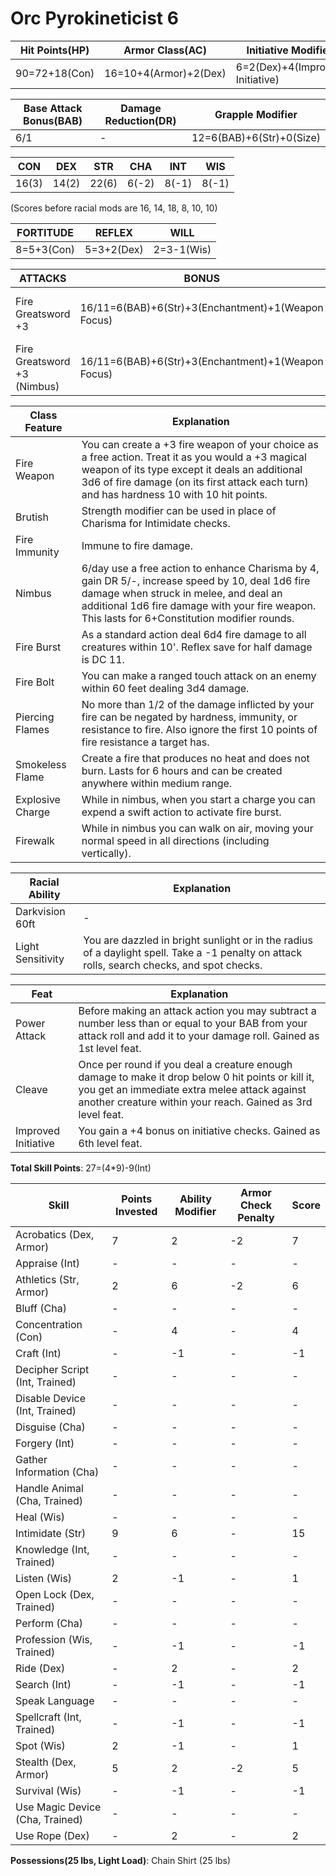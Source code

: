 # Orc Pyrokineticist 6

Hit Points(HP) | Armor Class(AC) | Initiative Modifier | Speed | Size
-------------- | --------------- | ------------------- | ----- | ----
90=72+18(Con)  | 16=10+4(Armor)+2(Dex)| 6=2(Dex)+4(Improved Initiative) | 30ft | Medium (0)

Base Attack Bonus(BAB) | Damage Reduction(DR) | Grapple Modifier
---------------------  | -------------------- | ----------------
6/1                    | -                    | 12=6(BAB)+6(Str)+0(Size)

CON   | DEX   | STR   | CHA   | INT   | WIS 
---   | ---   | ---   | ---   | -     | ------- 
16(3) | 14(2) | 22(6) | 6(-2) | 8(-1) | 8(-1) 

(Scores before racial mods are 16, 14, 18, 8, 10, 10)

FORTITUDE | REFLEX | WILL
--------- | ------ | ----
8=5+3(Con)| 5=3+2(Dex)| 2=3-1(Wis)

ATTACKS | BONUS | DAMAGE | CRITICAL | NOTES
------- | ----- | ------ | -------- | -----
Fire Greatsword +3  | 16/11=6(BAB)+6(Str)+3(Enchantment)+1(Weapon Focus) | 2d6+3d6(Fire)+12(9(Str*1.5)+3(Enchantment)) | 19-20/x2 | +3 Enchantment Bonus to attack/damage
Fire Greatsword +3 (Nimbus) | 16/11=6(BAB)+6(Str)+3(Enchantment)+1(Weapon Focus) | 2d6+4d6(Fire)+12(9(Str*1.5)+3(Enchantment)) | 19-20/x2 | +3 Enchantment Bonus to attack/damage

Class Feature | Explanation
------------- | -----------
Fire Weapon | You can create a +3 fire weapon of your choice as a free action. Treat it as you would a +3 magical weapon of its type except it deals an additional 3d6 of fire damage (on its first attack each turn) and has hardness 10 with 10 hit points.
Brutish | Strength modifier can be used in place of Charisma for Intimidate checks. 
Fire Immunity | Immune to fire damage.
Nimbus | 6/day use a free action to enhance Charisma by 4, gain DR 5/-, increase speed by 10, deal 1d6 fire damage when struck in melee, and deal an additional 1d6 fire damage with your fire weapon. This lasts for 6+Constitution modifier rounds.
Fire Burst | As a standard action deal 6d4 fire damage to all creatures within 10'. Reflex save for half damage is DC 11.
Fire Bolt | You can make a ranged touch attack on an enemy within 60 feet dealing 3d4 damage.
Piercing Flames | No more than 1/2 of the damage inflicted by your fire can be negated by hardness, immunity, or resistance to fire. Also ignore the first 10 points of fire resistance a target has.
Smokeless Flame | Create a fire that produces no heat and does not burn. Lasts for 6 hours and can be created anywhere within medium range.
Explosive Charge | While in nimbus, when you start a charge you can expend a swift action to activate fire burst. 
Firewalk | While in nimbus you can walk on air, moving your normal speed in all directions (including vertically).

Racial Ability| Explanation
------------- | -----------
Darkvision 60ft | -  
Light Sensitivity | You are dazzled in bright sunlight or in the radius of a daylight spell. Take a -1 penalty on attack rolls, search checks, and spot checks.

Feat | Explanation
----- | -----------
Power Attack | Before making an attack action you may subtract a number less than or equal to your BAB from your attack roll and add it to your damage roll. Gained as 1st level feat.
Cleave | Once per round if you deal a creature enough damage to make it drop below 0 hit points or kill it, you get an immediate extra melee attack against another creature within your reach. Gained as 3rd level feat. 
Improved Initiative | You gain a +4 bonus on initiative checks. Gained as 6th level feat.

**Total Skill Points**: 27=(4*9)-9(Int)

Skill | Points Invested | Ability Modifier | Armor Check Penalty | Score
----- | --------------- | ---------------- | ------------------- | -----
Acrobatics (Dex, Armor)                    | 7 | 2 | -2 | 7
Appraise (Int)                             | - | - | - | -
Athletics (Str, Armor)                     | 2 | 6 | -2| 6
Bluff (Cha)                                | - | - | - | -
Concentration (Con)                        | - | 4 | - | 4
Craft (Int)                                | - | -1| - | -1
Decipher Script (Int, Trained)             | - | - | - | -
Disable Device (Int, Trained)              | - | - | - | -
Disguise (Cha)                             | - | - | - | -
Forgery (Int)                              | - | - | - | -
Gather Information (Cha)                   | - | - | - | -
Handle Animal (Cha, Trained)               | - | - | - | -
Heal (Wis)                                 | - | - | - | -
Intimidate (Str)                           | 9 | 6 | - | 15
Knowledge (Int, Trained)                   | - | - | - | -
Listen (Wis)                               | 2 | -1| - | 1
Open Lock (Dex, Trained)                   | - | - | - | -
Perform (Cha)                              | - | - | - | -
Profession (Wis, Trained)                  | - | -1| - | -1
Ride (Dex)                                 | - | 2 | - | 2
Search (Int)                               | - | -1| - | -1
Speak Language                             | - | - | - | -
Spellcraft (Int, Trained)                  | - | -1| - | -1
Spot (Wis)                                 | 2 | -1| - | 1
Stealth (Dex, Armor)                       | 5 | 2 | -2| 5
Survival (Wis)                             | - | -1| - | -1
Use Magic Device (Cha, Trained)            | - | - | - | -
Use Rope (Dex)                             | - | 2 | - | 2

**Possessions(25 lbs, Light Load)**: Chain Shirt (25 lbs)